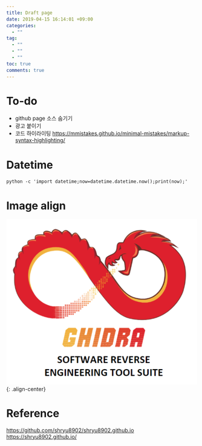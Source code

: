 ```yaml
---
title: Draft page
date: 2019-04-15 16:14:01 +09:00
categories:
  - ""
tag:
  - "" 
  - ""
  - ""
toc: true
comments: true
---
```



# To-do
- github page 소스 숨기기
- 광고 붙이기
- 코드 하이라이팅
	https://mmistakes.github.io/minimal-mistakes/markup-syntax-highlighting/

# Datetime
    python -c 'import datetime;now=datetime.datetime.now();print(now);'

# Image align
![Ghidra-Installation-01](/assets/posts_img/Ghidra-Installation-01.png){: .align-center}

# Reference
https://github.com/shryu8902/shryu8902.github.io
https://shryu8902.github.io/
